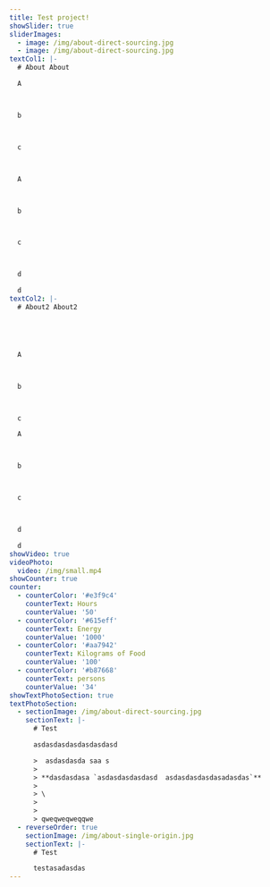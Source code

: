 ```yaml
---
title: Test project!
showSlider: true
sliderImages: 
  - image: /img/about-direct-sourcing.jpg
  - image: /img/about-direct-sourcing.jpg
textCol1: |-
  # About About

  A



  b



  c



  A



  b



  c



  d

  d
textCol2: |-
  # About2 About2 





  A



  b



  c

  A



  b



  c



  d

  d
showVideo: true
videoPhoto:
  video: /img/small.mp4
showCounter: true
counter:
  - counterColor: '#e3f9c4'
    counterText: Hours
    counterValue: '50'
  - counterColor: '#615eff'
    counterText: Energy
    counterValue: '1000'
  - counterColor: '#aa7942'
    counterText: Kilograms of Food
    counterValue: '100'
  - counterColor: '#b87668'
    counterText: persons
    counterValue: '34'
showTextPhotoSection: true
textPhotoSection:
  - sectionImage: /img/about-direct-sourcing.jpg
    sectionText: |-
      # Test

      asdasdasdasdasdasdasd

      >  asdasdasda saa s
      >
      > **dasdasdasa `asdasdasdasdasd  asdasdasdasdasadasdas`**
      >
      > \
      >
      >
      > qweqweqweqqwe
  - reverseOrder: true
    sectionImage: /img/about-single-origin.jpg
    sectionText: |-
      # Test

      testasadasdas
---
```



